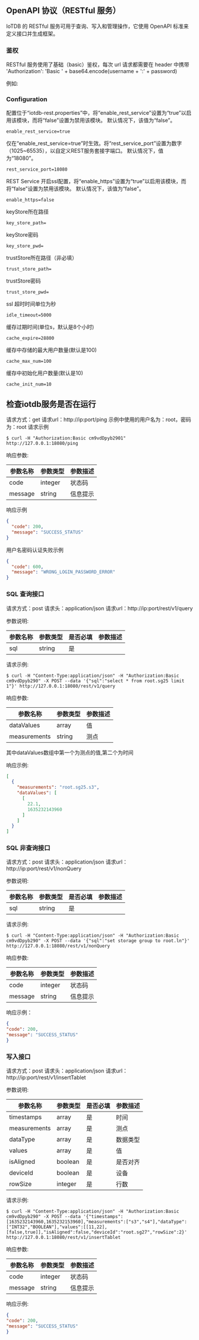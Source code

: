 <!--

    Licensed to the Apache Software Foundation (ASF) under one
    or more contributor license agreements.  See the NOTICE file
    distributed with this work for additional information
    regarding copyright ownership.  The ASF licenses this file
    to you under the Apache License, Version 2.0 (the
    "License"); you may not use this file except in compliance
    with the License.  You may obtain a copy of the License at
    
        http://www.apache.org/licenses/LICENSE-2.0
    
    Unless required by applicable law or agreed to in writing,
    software distributed under the License is distributed on an
    "AS IS" BASIS, WITHOUT WARRANTIES OR CONDITIONS OF ANY
    KIND, either express or implied.  See the License for the
    specific language governing permissions and limitations
    under the License.

-->

## OpenAPI 协议（RESTful 服务）
IoTDB 的 RESTful 服务可用于查询、写入和管理操作，它使用 OpenAPI 标准来定义接口并生成框架。

### 鉴权
RESTful 服务使用了基础（basic）鉴权，每次 url 请求都需要在 header 中携带 'Authorization': 'Basic ' + base64.encode(username + ':' + password)

例如:


### Configuration
配置位于“iotdb-rest.properties”中，将“enable_rest_service”设置为“true”以启用该模块，而将“false”设置为禁用该模块。
默认情况下，该值为“false”。
```
enable_rest_service=true
```

仅在“enable_rest_service=true”时生效。将“rest_service_port”设置为数字（1025~65535），以自定义REST服务套接字端口。
默认情况下，值为“18080”。

```
rest_service_port=18080
```

REST Service 开启ssl配置，将“enable_https”设置为“true”以启用该模块，而将“false”设置为禁用该模块。
默认情况下，该值为“false”。

```
enable_https=false
```

keyStore所在路径

```
key_store_path=
```
keyStore密码

```
key_store_pwd=
```
trustStore所在路径（非必填）

```
trust_store_path=
```

trustStore密码
```
trust_store_pwd=
```
ssl 超时时间单位为秒

```
idle_timeout=5000
```
缓存过期时间(单位s，默认是8个小时)

```
cache_expire=28800
```
缓存中存储的最大用户数量(默认是100) 

```
cache_max_num=100
```

缓存中初始化用户数量(默认是10)

```
cache_init_num=10
```

## 检查iotdb服务是否在运行
请求方式：get
请求url：http://ip:port/ping
示例中使用的用户名为：root，密码为：root
请求示例
```shell
$ curl -H "Authorization:Basic cm9vdDpyb2901" http://127.0.0.1:18080/ping
```
响应参数:

|参数名称  |参数类型  |参数描述|
| ------------ | ------------ | ------------|
| code | integer |  状态码 |
| message  |  string | 信息提示 |

响应示例
```json
{
  "code": 200,
  "message": "SUCCESS_STATUS"
}
```
用户名密码认证失败示例
```json
{
  "code": 600,
  "message": "WRONG_LOGIN_PASSWORD_ERROR"
}
```

###  SQL 查询接口

请求方式：post
请求头：application/json
请求url：http://ip:port/rest/v1/query

参数说明:

|参数名称  |参数类型  |是否必填|参数描述|
| ------------ | ------------ | ------------ |------------ |
|  sql | string | 是  |   |

请求示例:
```shell
$ curl -H "Content-Type:application/json" -H "Authorization:Basic cm9vdDpyb290" -X POST --data '{"sql":"select * from root.sg25 limit 1"}' http://127.0.0.1:18080/rest/v1/query
```

响应参数:

|参数名称  |参数类型  |参数描述|
| ------------ | ------------ | ------------|
| dataValues | array |  值 |
| measurements  |  string | 测点 |
其中dataValues数组中第一个为测点的值,第二个为时间

响应示例:
```json
[
  {
    "measurements": "root.sg25.s3",
    "dataValues": [
      [
        22.1,
        1635232143960
      ]
    ]
  }
]
```

###  SQL 非查询接口

请求方式：post
请求头：application/json
请求url：http://ip:port/rest/v1/nonQuery

参数说明:

|参数名称  |参数类型  |是否必填|参数描述|
| ------------ | ------------ | ------------ |------------ |
|  sql | string | 是  |   |

请求示例:
```shell
$ curl -H "Content-Type:application/json" -H "Authorization:Basic cm9vdDpyb290" -X POST --data '{"sql":"set storage group to root.ln"}' http://127.0.0.1:18080/rest/v1/nonQuery
```

响应参数:

|参数名称  |参数类型  |参数描述|
| ------------ | ------------ | ------------|
| code | integer |  状态码 |
| message  |  string | 信息提示 |

响应示例：
```json
{
"code": 200,
"message": "SUCCESS_STATUS"
}
```

###  写入接口
请求方式：post
请求头：application/json
请求url：http://ip:port/rest/v1/insertTablet

参数说明:

|参数名称  |参数类型  |是否必填|参数描述|
| ------------ | ------------ | ------------ |------------ |
|  timestamps | array | 是 |  时间  |
|  measurements | array | 是  | 测点  |
|  dataType | array | 是  | 数据类型  |
|  values | array | 是  | 值  |
|  isAligned | boolean | 是  | 是否对齐  |
|  deviceId | boolean | 是  | 设备  |
|  rowSize | integer | 是  | 行数  |

请求示例:
```shell
$ curl -H "Content-Type:application/json" -H "Authorization:Basic cm9vdDpyb290" -X POST --data '{"timestamps":[1635232143960,1635232153960],"measurements":["s3","s4"],"dataType":["INT32","BOOLEAN"],"values":[[11,22],[false,true]],"isAligned":false,"deviceId":"root.sg27","rowSize":2}' http://127.0.0.1:18080/rest/v1/insertTablet
```

响应参数:

|参数名称  |参数类型  |参数描述|
| ------------ | ------------ | ------------|
| code | integer |  状态码 |
| message  |  string | 信息提示 |

响应示例:
```json
{
"code": 200,
"message": "SUCCESS_STATUS"
}
```


